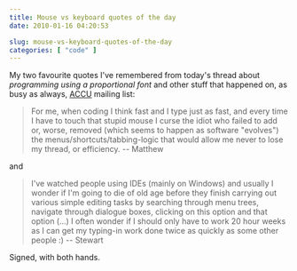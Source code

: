 ```yaml
---
title: Mouse vs keyboard quotes of the day
date: 2010-01-16 04:20:53

slug: mouse-vs-keyboard-quotes-of-the-day
categories: [ "code" ]
---
```


My two favourite quotes I've remembered from today's thread about _programming using a proportional font_ and other stuff that happened on, as busy as always, [ACCU](http://accu.org) mailing list:

> For me, when coding I think fast and I type just as fast, and every time
> I have to touch that stupid mouse I curse the idiot who failed to add or, worse,
> removed (which seems to happen as software "evolves") the menus/shortcuts/tabbing-logic
> that would allow me never to lose my thread, or efficiency.
-- Matthew


and


> I've watched people using IDEs (mainly on Windows) and usually I wonder if
> I'm going to die of old age before they finish carrying out various simple
> editing tasks by searching through menu trees, navigate through dialogue boxes,
> clicking on this option and that option (...) I often wonder if I should only
> have to work 20 hour weeks as I can get my typing-in work done twice as quickly
> as some other people :)
-- Stewart


Signed, with both hands.
